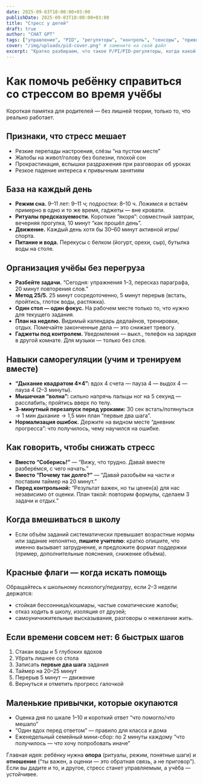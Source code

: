 ```yaml
---
date: 2025-09-03T10:00:00+03:00
publishDate: 2025-09-03T10:00:00+03:00
title: "Стресс у детей"
draft: true
author: "CHAT GPT"
tags: ["управление", "PID", "регуляторы", "контроль", "сенсоры", "приводы"]
cover: "/img/uploads/pid-cover.png" # замените на свой файл
excerpt: "Кратко разбираем, что такое P/PI/PID-регуляторы, когда какой выбирать, как настроить и какие ошибки чаще всего встречаются."
---
```

# Как помочь ребёнку справиться со стрессом во время учёбы

Короткая памятка для родителей — без лишней теории, только то, что реально работает.

## Признаки, что стресс мешает

* Резкие перепады настроения, слёзы “на пустом месте”
* Жалобы на живот/голову без болезни, плохой сон
* Прокрастинация, вспышки раздражения при разговорах об уроках
* Резкое падение интереса к привычным занятиям

## База на каждый день

* **Режим сна.** 9–11 лет: 9–11 ч; подростки: 8–10 ч. Ложимся и встаём примерно в одно и то же время, гаджеты — вне кровати.
* **Ритуалы предсказуемости.** Короткие “якоря”: совместный завтрак, вечерняя прогулка, 10 минут “как прошёл день”.
* **Движение.** Каждый день хотя бы 30–60 минут активной игры/спорта.
* **Питание и вода.** Перекусы с белком (йогурт, орехи, сыр), бутылка воды на столе.

## Организация учёбы без перегруза

* **Разбейте задачи.** “Сегодня: упражнения 1–3, пересказ параграфа, 20 минут повторения слов.”
* **Метод 25/5.** 25 минут сосредоточенно, 5 минут перерыв (встать, пройтись, глоток воды, растяжка).
* **Один стол — один фокус.** На рабочем месте только то, что нужно для текущего задания.
* **План на неделю.** Видимый календарь дедлайнов, тренировки, отдых. Помечайте законченные дела — это снижает тревогу.
* **Гаджеты под контролем.** Уведомления — выкл., телефон на зарядке в другой комнате. Для музыки — только без слов.

## Навыки саморегуляции (учим и тренируем вместе)

* **“Дыхание квадратом 4×4”:** вдох 4 счета — пауза 4 — выдох 4 — пауза 4 (2–3 минуты).
* **Мышечная “волна”:** сильно напрячь пальцы ног на 5 секунд — расслабить; пройтись вверх по телу.
* **3-минутный перезапуск перед уроками:** 30 сек встать/потянуться → 1 мин дыхание → 1,5 мин план “первые два шага”.
* **Нормализация ошибок.** Держите на видном месте “дневник прогресса”: что получилось, чему научился на ошибке.

## Как говорить, чтобы снижать стресс

* **Вместо “Соберись!”** — “Вижу, что трудно. Давай вместе разберёмся, с чего начать.”
* **Вместо “Почему так долго?”** — “Давай разобьём на части и поставим таймер на 20 минут.”
* **Перед контрольной:** “Результат важен, но ты ценен(а) для нас независимо от оценки. План такой: повторим формулы, сделаем 3 задачи и отдых.”

## Когда вмешиваться в школу

* Если объём заданий систематически превышает возрастные нормы или задание непонятно, **пишите учителю**: кратко опишите, что именно вызывает затруднение, и предложите формат поддержки (пример, дополнительные пояснения, снижение объёма).

## Красные флаги — когда искать помощь

Обращайтесь к школьному психологу/педиатру, если 2–3 недели держатся:

* стойкая бессонница/кошмары, частые соматические жалобы;
* отказ ходить в школу, изоляция от друзей;
* самоуничижительные высказывания, разговоры о нежелании жить.

## Если времени совсем нет: 6 быстрых шагов

1. Стакан воды и 5 глубоких вдохов
2. Убрать лишнее со стола
3. Записать **первые два шага** задания
4. Таймер на 20–25 минут
5. Перерыв 5 минут — движение
6. Вернуться и отметить прогресс галочкой

## Маленькие привычки, которые окупаются

* Оценка дня по шкале 1–10 и короткий ответ “что помогло/что мешало”
* “Один вдох перед ответом” — правило для класса и дома
* Еженедельный семейный мини-сбор: по 2 минуты каждому “что получилось — что хочу попробовать иначе”

Главная идея: ребёнку нужна **опора** (ритуалы, режим, понятные шаги) и **отношение** (“ты важен, а оценки — это обратная связь, а не приговор”). Если вы дадите и то, и другое, стресс станет управляемым, а учёба — устойчивее.

